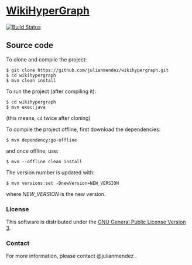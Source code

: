 # [WikiHyperGraph](https://julianmendez.github.io/wikihypergraph/)

[![Build Status](https://travis-ci.org/julianmendez/wikihypergraph.png?branch=master)](https://travis-ci.org/julianmendez/wikihypergraph)


## Source code

To clone and compile the project:

```
$ git clone https://github.com/julianmendez/wikihypergraph.git
$ cd wikihypergraph
$ mvn clean install
```

To run the project (after compiling it):

```
$ cd wikihypergraph
$ mvn exec:java
```

(this means, `cd` twice after cloning)

To compile the project offline, first download the dependencies:

```
$ mvn dependency:go-offline
```

and once offline, use:

```
$ mvn --offline clean install
```

The version number is updated with:

```
$ mvn versions:set -DnewVersion=NEW_VERSION
```

where *NEW_VERSION* is the new version.


### License

This software is distributed under the [GNU General Public License Version 3](https://www.gnu.org/licenses/gpl-3.0.txt).


### Contact

For more information, please contact @julianmendez .

